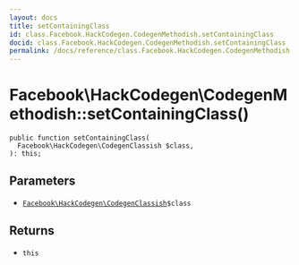 ```yaml
---
layout: docs
title: setContainingClass
id: class.Facebook.HackCodegen.CodegenMethodish.setContainingClass
docid: class.Facebook.HackCodegen.CodegenMethodish.setContainingClass
permalink: /docs/reference/class.Facebook.HackCodegen.CodegenMethodish.setContainingClass.md
---
```

# Facebook\\HackCodegen\\CodegenMethodish::setContainingClass()




``` Hack
public function setContainingClass(
  Facebook\HackCodegen\CodegenClassish $class,
): this;
```




## Parameters




+ [` Facebook\HackCodegen\CodegenClassish `](<class.Facebook.HackCodegen.CodegenClassish.md>)`` $class ``




## Returns




* ` this `